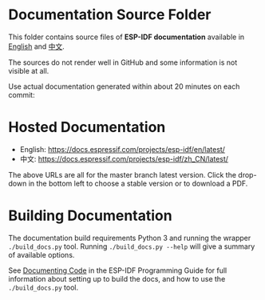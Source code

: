 # Documentation Source Folder

This folder contains source files of **ESP-IDF documentation** available in [English](https://docs.espressif.com/projects/esp-idf/en/latest/) and [中文](https://docs.espressif.com/projects/esp-idf/zh_CN/latest/).

The sources do not render well in GitHub and some information is not visible at all.

Use actual documentation generated within about 20 minutes on each commit:

# Hosted Documentation

* English: https://docs.espressif.com/projects/esp-idf/en/latest/
* 中文: https://docs.espressif.com/projects/esp-idf/zh_CN/latest/

The above URLs are all for the master branch latest version. Click the drop-down in the bottom left to choose a stable version or to download a PDF.

# Building Documentation

The documentation build requirements Python 3 and running the wrapper `./build_docs.py` tool. Running `./build_docs.py --help` will give a summary of available options.

See [Documenting Code](https://docs.espressif.com/projects/esp-idf/en/latest/contribute/documenting-code.html) in the ESP-IDF Programming Guide for full information about setting up to build the docs, and how to use the `./build_docs.py` tool.
